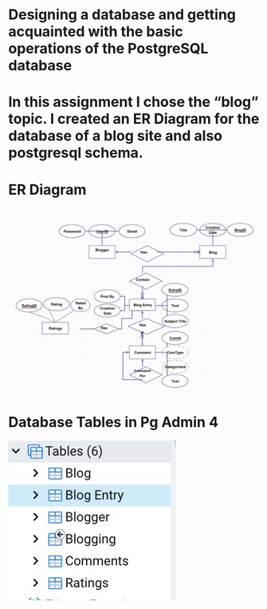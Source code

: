 
# Designing a database and getting acquainted with the basic operations of the PostgreSQL database
# In this assignment I chose the “blog” topic. I created an ER Diagram for the database of a blog site and also postgresql schema.

# ER Diagram

![ER](Screen%20Shot%202020-12-27%20at%205.33.13%20PM.png)

# Database Tables in Pg Admin 4

![Database Schema](Screen%20Shot%202020-12-27%20at%206.02.15%20PM.png)


